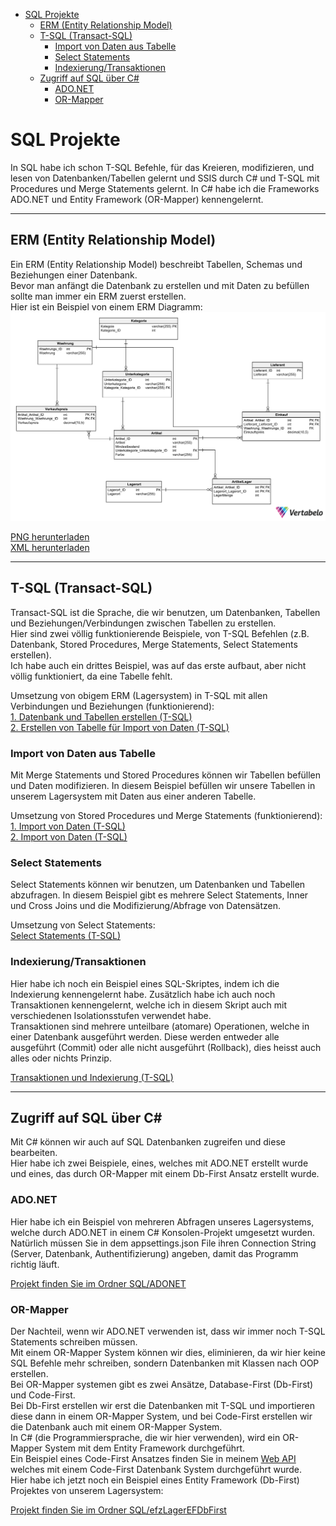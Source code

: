 - [SQL Projekte](#sql-projekte)
  - [ERM (Entity Relationship Model)](#erm-entity-relationship-model)
  - [T-SQL (Transact-SQL)](#t-sql-transact-sql)
    - [Import von Daten aus Tabelle](#import-von-daten-aus-tabelle)
    - [Select Statements](#select-statements)
    - [Indexierung/Transaktionen](#indexierungtransaktionen)
  - [Zugriff auf SQL über C#](#zugriff-auf-sql-über-c)
    - [ADO.NET](#adonet)
    - [OR-Mapper](#or-mapper)

# SQL Projekte
In SQL habe ich schon T-SQL Befehle, für das Kreieren, modifizieren, und lesen von Datenbanken/Tabellen gelernt und SSIS durch C# und T-SQL mit Procedures und Merge Statements gelernt. In C# habe ich die Frameworks ADO.NET und Entity Framework (OR-Mapper) kennengelernt.

---

## ERM (Entity Relationship Model)

Ein ERM (Entity Relationship Model) beschreibt Tabellen, Schemas und Beziehungen einer Datenbank.  
Bevor man anfängt die Datenbank zu erstellen und mit Daten zu befüllen sollte man immer ein ERM zuerst erstellen.  
Hier ist ein Beispiel von einem ERM Diagramm:  
![ERM](https://github.com/alexanderternst/SQL/blob/master/SQL/lager/Lager_Datenbank_ERM.png?raw=true)

[PNG herunterladen](https://github.com/alexanderternst/SQL/blob/master/SQL/lager/Lager_Datenbank_ERM.png?raw=true)  
[XML herunterladen](https://raw.githubusercontent.com/alexanderternst/SQL/master/SQL/lager/Lager_ERM.xml)

---

## T-SQL (Transact-SQL)

Transact-SQL ist die Sprache, die wir benutzen, um Datenbanken, Tabellen und Beziehungen/Verbindungen zwischen Tabellen zu erstellen.  
Hier sind zwei völlig funktionierende Beispiele, von T-SQL Befehlen (z.B. Datenbank, Stored Procedures, Merge Statements, Select Statements erstellen).  
Ich habe auch ein drittes Beispiel, was auf das erste aufbaut, aber nicht völlig funktioniert, da eine Tabelle fehlt.  

Umsetzung von obigem ERM (Lagersystem) in T-SQL mit allen Verbindungen und Beziehungen (funktionierend):  
[1. Datenbank und Tabellen erstellen (T-SQL)](https://raw.githubusercontent.com/alexanderternst/SQL/master/SQL/lager/Lager_Datenbank.sql)  
[2. Erstellen von Tabelle für Import von Daten (T-SQL)](https://raw.githubusercontent.com/alexanderternst/SQL/master/SQL/lager/Lager_Datenbank_ArtikelImport.sql)

### Import von Daten aus Tabelle

Mit Merge Statements und Stored Procedures können wir Tabellen befüllen und Daten modifizieren. In diesem Beispiel befüllen wir unsere Tabellen in unserem Lagersystem mit Daten aus einer anderen Tabelle.  

Umsetzung von Stored Procedures und Merge Statements (funktionierend):  
[1. Import von Daten (T-SQL)](https://raw.githubusercontent.com/alexanderternst/SQL/master/SQL/lager/Lager_Datenbank_Import.sql)  
[2. Import von Daten (T-SQL)](https://raw.githubusercontent.com/alexanderternst/SQL/master/SQL/lager/Lager_Datenbank_Import_2.sql)  

### Select Statements

Select Statements können wir benutzen, um Datenbanken und Tabellen abzufragen. In diesem Beispiel gibt es mehrere Select Statements, Inner und Cross Joins und die Modifizierung/Abfrage von Datensätzen.

Umsetzung von Select Statements:  
[Select Statements (T-SQL)](https://raw.githubusercontent.com/alexanderternst/SQL/master/SQL/lager/Lager_Datenbank_Select.sql)  

### Indexierung/Transaktionen

Hier habe ich noch ein Beispiel eines SQL-Skriptes, indem ich die Indexierung kennengelernt habe. Zusätzlich habe ich auch noch Transaktionen kennengelernt, welche ich in diesem Skript auch mit verschiedenen Isolationsstufen verwendet habe.  
Transaktionen sind mehrere unteilbare (atomare) Operationen, welche in einer Datenbank ausgeführt werden. Diese werden entweder alle ausgeführt (Commit) oder alle nicht ausgeführt (Rollback), dies heisst auch alles oder nichts Prinzip.

[Transaktionen und Indexierung (T-SQL)](https://raw.githubusercontent.com/alexanderternst/SQL/master/SQL/transaktion-index/Banken.sql) 

---

## Zugriff auf SQL über C#

Mit C# können wir auch auf SQL Datenbanken zugreifen und diese bearbeiten.  
Hier habe ich zwei Beispiele, eines, welches mit ADO.NET erstellt wurde und eines, das durch OR-Mapper mit einem Db-First Ansatz erstellt wurde.

### ADO.NET

Hier habe ich ein Beispiel von mehreren Abfragen unseres Lagersystems, welche durch ADO.NET in einem C# Konsolen-Projekt umgesetzt wurden.  
Natürlich müssen Sie in dem appsettings.json File ihren Connection String (Server, Datenbank, Authentifizierung) angeben, damit das Programm richtig läuft.

[Projekt finden Sie im Ordner SQL/ADONET](https://github.com/alexanderternst/SQL/tree/master/SQL/ADONET)  

### OR-Mapper

Der Nachteil, wenn wir ADO.NET verwenden ist, dass wir immer noch T-SQL Statements schreiben müssen.  
Mit einem OR-Mapper System können wir dies, eliminieren, da wir hier keine SQL Befehle mehr schreiben, sondern Datenbanken mit Klassen nach OOP erstellen.  
Bei OR-Mapper systemen gibt es zwei Ansätze, Database-First (Db-First) und Code-First.  
Bei Db-First erstellen wir erst die Datenbanken mit T-SQL und importieren diese dann in einem OR-Mapper System, und bei Code-First erstellen wir die Datenbank auch mit einem OR-Mapper System.  
In C# (die Programmiersprache, die wir hier verwenden), wird ein OR-Mapper System mit dem Entity Framework durchgeführt.  
Ein Beispiel eines Code-First Ansatzes finden Sie in meinem [Web API](https://github.com/alexanderternst/JetstreamSkiserviceAPI) welches mit einem Code-First Datenbank System durchgeführt wurde.  
Hier habe ich jetzt noch ein Beispiel eines Entity Framework (Db-First) Projektes von unserem Lagersystem:

[Projekt finden Sie im Ordner SQL/efzLagerEFDbFirst](https://github.com/alexanderternst/SQL/tree/master/SQL/efzLagerEFDbFirst)
